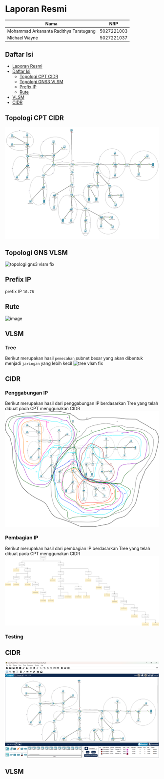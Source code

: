 # Laporan Resmi

| Nama                                    | NRP        |
| --------------------------------------- | ---------- |
| Mohammad Arkananta Radithya Taratugang  | 5027221003 |
| Michael Wayne                           | 5027221037 |

## Daftar Isi

- [Laporan Resmi](#laporan-resmi)
- [Daftar Isi](#daftar-isi)
  - [Topologi CPT CIDR](#topologi-cpt-cidr)
  - [Topologi GNS3 VLSM](#topologi-gns-vlsm)
  - [Prefix IP](#prefix-ip)
  - [Rute](#rute)
- [VLSM](#vlsm)
- [CIDR](#cidr)
## Topologi CPT CIDR
![image](./images/cidr_1.png)

## Topologi GNS VLSM
![topologi gns3 vlsm fix](https://github.com/radithyaarka/Jarkom-Modul-4-IT25-2024/assets/143694651/8abbbcf4-a140-4293-9e0d-cd78baf6feeb)

## Prefix IP

prefix IP `10.76`

## Rute
![image](https://github.com/radithyaarka/Jarkom-Modul-4-IT25-2024/assets/143694651/38d5ba97-cf68-447e-be5b-774c2134bee7)

## VLSM

### Tree
Berikut merupakan hasil `pemecahan` subnet besar yang akan dibentuk menjadi `jaringan` yang lebih kecil
![tree vlsm fix](https://github.com/radithyaarka/Jarkom-Modul-4-IT25-2024/assets/143694651/be3f47bc-ee52-4096-8337-a98312afbae8)

## CIDR


### Penggabungan IP

Berikut merupakan hasil dari penggabungan IP berdasarkan Tree yang telah dibuat pada CPT menggunakan CIDR
![image](./images/cidr_2.png)

### Pembagian IP

Berikut merupakan hasil dari pembagian IP berdasarkan Tree yang telah dibuat pada CPT menggunakan CIDR
![image](./images/cidr_3.png)

### Testing
## CIDR
![image](./images/cidr_4.png)

## VLSM